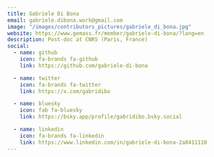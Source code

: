 ```yaml
---
title: Gabriele Di Bona
email: gabriele.dibona.work@gmail.com
image: "/images/contributors_pictures/gabriele_di_bona.jpg"
website: https://www.gemass.fr/member/gabriele-di-bona/?lang=en
description: Post-doc at CNRS (Paris, France) 
social:
  - name: github
    icon: fa-brands fa-github
    link: https://github.com/gabriele-di-bona

  - name: twitter
    icon: fa-brands fa-twitter
    link: https://x.com/gabridibo

  - name: bluesky
    icon: fab fa-bluesky
    link: https://bsky.app/profile/gabridibo.bsky.social

  - name: linkedin
    icon: fa-brands fa-linkedin
    link: https://www.linkedin.com/in/gabriele-di-bona-2a8411110
---
```

